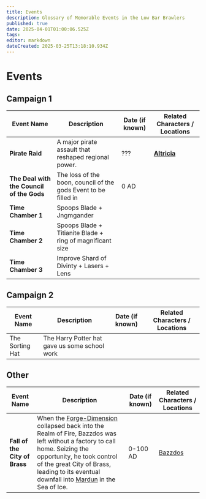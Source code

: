 ```yaml
---
title: Events
description: Glossary of Memorable Events in the Low Bar Brawlers
published: true
date: 2025-04-01T01:00:06.525Z
tags: 
editor: markdown
dateCreated: 2025-03-25T13:18:10.934Z
---
```


# Events

## Campaign 1

| Event Name         | Description | Date (if known) | Related Characters / Locations |
|--------------------|------------|----------------|--------------------------------|
| **Pirate Raid**   | A major pirate assault that reshaped regional power. | ??? | **[Altricia](/locations/altricia)** |
|	**The Deal with the Council of the Gods** |	The loss of the boon, council of the gods Event to be filled in | 0 AD	|	|
| **Time Chamber 1**	| Spoops Blade + Jngmgander	|	|	|
| **Time Chamber 2**	|	Spoops Blade + Titianite Blade + ring of magnificant size|	|	|
| **Time Chamber 3**	| Improve Shard of Divinty + Lasers + Lens	|	|	|

## Campaign 2
| Event Name         | Description | Date (if known) | Related Characters / Locations |
|--------------------|------------|----------------|--------------------------------|
|The Sorting Hat 	|	 The Harry Potter hat gave us some school work |	|	|

## Other
| Event Name         | Description | Date (if known) | Related Characters / Locations |
|--------------------|------------|----------------|--------------------------------|
| **Fall of the City of Brass**	| When the [Forge-Dimension](/locations/Forge-Dimension) collapsed back into the Realm of Fire, Bazzdos was left without a factory to call home. Seizing the opportunity, he took control of the great City of Brass, leading to its eventual downfall into [Mardun](/locations/Mardun) in the Sea of Ice. | 0-100 AD	|	[Bazzdos](/characters/bazzdos)|


